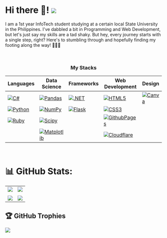 # Hi there 👋! ![](https://visitcount.itsvg.in/api?id=derkandre&icon=3&color=4)

I am a 1st year InfoTech student studying at a certain local State University in the Philippines. I've dabbled a bit in Programming and Web Development, but let's just say my skills are a tad shaky. But hey, every journey starts with a single step, right? Here's to stumbling through and hopefully finding my footing along the way! 🧑‍💻🍷


<div align="center">
  <br>
<h3>My Stacks</h3>

| Languages | Data Science | Frameworks | Web Development | Design |
|-----------|--------------|------------|-----------------|--------|
| [![C#](https://img.shields.io/badge/c%23-%23239120.svg?style=flat&logo=csharp&logoColor=white)](#) | [![Pandas](https://img.shields.io/badge/pandas-%23150458.svg?style=flat&logo=pandas&logoColor=white)](#) | [![.NET](https://img.shields.io/badge/.NET-5C2D91?style=flat&logo=.net&logoColor=white)](#) | [![HTML5](https://img.shields.io/badge/html5-%23E34F26.svg?style=flat&logo=html5&logoColor=white)](#) | [![Canva](https://img.shields.io/badge/Canva-%2300C4CC.svg?style=flat&logo=Canva&logoColor=white)](#) |
| [![Python](https://img.shields.io/badge/python-3670A0?style=flat&logo=python&logoColor=ffdd54)](#) | [![NumPy](https://img.shields.io/badge/numpy-%23013243.svg?style=flat&logo=numpy&logoColor=white)](#) | [![Flask](https://img.shields.io/badge/flask-%23000.svg?style=flat&logo=flask&logoColor=white)](#) | [![CSS3](https://img.shields.io/badge/css3-%231572B6.svg?style=flat&logo=css3&logoColor=white)](#) |  |
| [![Ruby](https://img.shields.io/badge/ruby-%23CC342D.svg?style=flat&logo=ruby&logoColor=white)](#) | [![Scipy](https://img.shields.io/badge/SciPy-%230C55A5.svg?style=flat&logo=scipy&logoColor=%white)](#) |   | [![GithubPages](https://img.shields.io/badge/github%20pages-121013?style=flat&logo=github&logoColor=white)](#) |  |
|  | [![Matplotlib](https://img.shields.io/badge/Matplotlib-%23ffffff.svg?style=flat&logo=Matplotlib&logoColor=black)](#) |  | [![Cloudflare](https://img.shields.io/badge/Cloudflare-F38020?style=flat&logo=Cloudflare&logoColor=white)](#) |  |
</div>

<br>

# 📊 GitHub Stats:

| | |
|---|---|
| [![](http://github-profile-summary-cards.vercel.app/api/cards/profile-details?username=derkandre&theme=maroongold)](#) | [![](https://github-readme-stats.vercel.app/api/top-langs/?username=derkandre&theme=maroongold&hide_border=false&include_all_commits=true&count_private=false&layout=compact)](#) |
| | |
| [![](https://github-readme-streak-stats.herokuapp.com/?user=derkandre&theme=maroongold&hide_border=false)](#) | [![](https://github-readme-stats.vercel.app/api?username=derkandre&theme=maroongold&hide_border=false&include_all_commits=true&count_private=false)](#)  |


## 🏆 GitHub Trophies
![](https://github-profile-trophy.vercel.app/?username=derkandre&theme=dark&no-frame=false&no-bg=true&margin-w=4)

<!--
**derkandre/derkandre** is a ✨ _special_ ✨ repository because its `README.md` (this file) appears on your GitHub profile.

Here are some ideas to get you started:

- 🔭 I’m currently working on ...
- 🌱 I’m currently learning ...
- 👯 I’m looking to collaborate on ...
- 🤔 I’m looking for help with ...
- 💬 Ask me about ...
- 📫 How to reach me: ...
- 😄 Pronouns: ...
- ⚡ Fun fact: ...
-->
